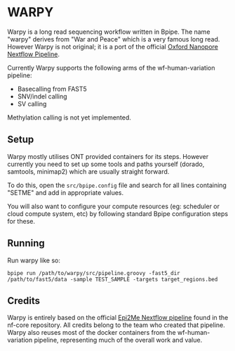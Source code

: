 
WARPY
==================================

Warpy is a long read sequencing workflow written in Bpipe. The 
name "warpy" derives from "War and Peace" which is a very famous long read. 
However Warpy is not original; it is a port of the official [Oxford Nanopore
Nextflow Pipeline](https://github.com/epi2me-labs/wf-human-variation).

Currently Warpy supports the following arms of the wf-human-variation pipeline:

- Basecalling from FAST5
- SNV/indel calling 
- SV calling

Methylation calling is not yet implemented.

Setup
-----

Warpy mostly utilises ONT provided containers for its steps. However
currently you need to set up some tools and paths yourself (dorado, samtools, minimap2)
which are usually straight forward. 

To do this, open the `src/bpipe.config` file and search for all lines containing "SETME"
and add in appropriate values.

You will also want to configure your compute resources (eg: scheduler or cloud compute system, etc)
by following standard Bpipe configuration steps for these.

Running
-------

Run warpy like so:

```
bpipe run /path/to/warpy/src/pipeline.groovy -fast5_dir /path/to/fast5/data -sample TEST_SAMPLE -targets target_regions.bed
```

Credits
-------

Warpy is entirely based on the official [Epi2Me Nextflow pipeline](https://github.com/epi2me-labs/wf-human-variation) found 
in the nf-core repository. All credits belong to the team who created that pipeline. Warpy also reuses most of the 
docker containers from the wf-human-variation pipeline, representing much of the overall work and value.

